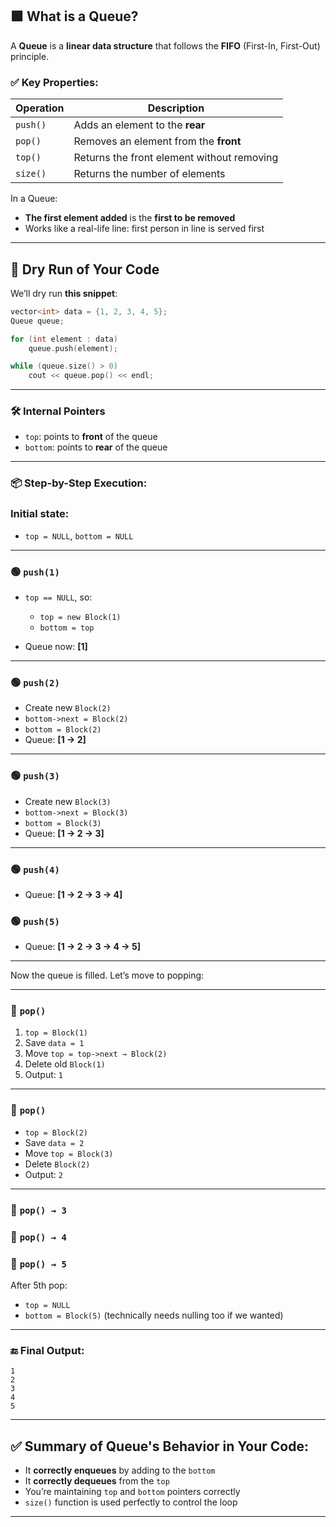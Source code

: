 ## 🟩 What is a Queue?

A **Queue** is a **linear data structure** that follows the **FIFO** (First-In, First-Out) principle.

### ✅ Key Properties:

| Operation | Description                                |
| --------- | ------------------------------------------ |
| `push()`  | Adds an element to the **rear**            |
| `pop()`   | Removes an element from the **front**      |
| `top()`   | Returns the front element without removing |
| `size()`  | Returns the number of elements             |

In a Queue:

* **The first element added** is the **first to be removed**
* Works like a real-life line: first person in line is served first

---

## 🧠 Dry Run of Your Code

We’ll dry run **this snippet**:

```cpp
vector<int> data = {1, 2, 3, 4, 5};
Queue queue;

for (int element : data)
	queue.push(element);

while (queue.size() > 0)
	cout << queue.pop() << endl;
```

---

### 🛠 Internal Pointers

* `top`: points to **front** of the queue
* `bottom`: points to **rear** of the queue

---

### 📦 Step-by-Step Execution:

### Initial state:

* `top = NULL`, `bottom = NULL`

---

### 🟢 `push(1)`

* `top == NULL`, so:

  * `top = new Block(1)`
  * `bottom = top`
* Queue now: **\[1]**

---

### 🟢 `push(2)`

* Create new `Block(2)`
* `bottom->next = Block(2)`
* `bottom = Block(2)`
* Queue: **\[1 → 2]**

---

### 🟢 `push(3)`

* Create new `Block(3)`
* `bottom->next = Block(3)`
* `bottom = Block(3)`
* Queue: **\[1 → 2 → 3]**

---

### 🟢 `push(4)`

* Queue: **\[1 → 2 → 3 → 4]**

### 🟢 `push(5)`

* Queue: **\[1 → 2 → 3 → 4 → 5]**

---

Now the queue is filled.
Let’s move to popping:

---

### 🔴 `pop()`

1. `top = Block(1)`
2. Save `data = 1`
3. Move `top = top->next → Block(2)`
4. Delete old `Block(1)`
5. Output: `1`

---

### 🔴 `pop()`

* `top = Block(2)`
* Save `data = 2`
* Move `top = Block(3)`
* Delete `Block(2)`
* Output: `2`

---

### 🔴 `pop() → 3`

### 🔴 `pop() → 4`

### 🔴 `pop() → 5`

After 5th pop:

* `top = NULL`
* `bottom = Block(5)` (technically needs nulling too if we wanted)

---

### 🔚 Final Output:

```
1
2
3
4
5
```

---

## ✅ Summary of Queue's Behavior in Your Code:

* It **correctly enqueues** by adding to the `bottom`
* It **correctly dequeues** from the `top`
* You’re maintaining `top` and `bottom` pointers correctly
* `size()` function is used perfectly to control the loop

---